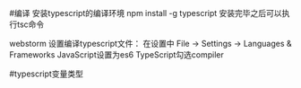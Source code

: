 #编译
安装typescript的编译环境
npm install -g typescript
安装完毕之后可以执行tsc命令



webstorm 设置编译typescript文件：
    在设置中 File -> Settings -> Languages & Frameworks
    JavaScript设置为es6
    TypeScript勾选compiler


#typescript变量类型






